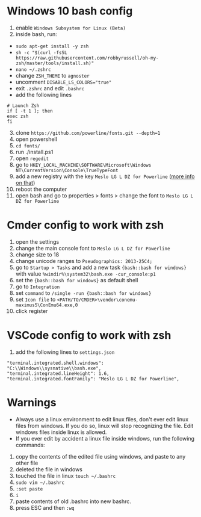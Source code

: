 # Windows 10 bash config

1. enable `Windows Subsystem for Linux (Beta)`
2. inside bash, run:
* `sudo apt-get install -y zsh`
* `sh -c "$(curl -fsSL https://raw.githubusercontent.com/robbyrussell/oh-my-zsh/master/tools/install.sh)"`
* `nano ~/.zshrc`
* change `ZSH_THEME` to `agnoster`
* uncomment `DISABLE_LS_COLORS="true"`
* exit `.zshrc` and edit `.bashrc`
* add the following lines
 ```
 # Launch Zsh
 if [ -t 1 ]; then
 exec zsh
 fi
 ```
3. clone `https://github.com/powerline/fonts.git --depth=1`
4. open powershell
5. `cd fonts/`
6. run ./install.ps1
7. open `regedit`
8. go to `HKEY_LOCAL_MACHINE\SOFTWARE\Microsoft\Windows NT\CurrentVersion\Console\TrueTypeFont`
9. add a new registry with the key `Meslo LG L DZ for Powerline` ([more info on that](https://www.howtogeek.com/howto/windows-vista/stupid-geek-tricks-enable-more-fonts-for-the-windows-command-prompt/))
10. reboot the computer
11. open bash and go to properties > fonts > change the font to `Meslo LG L DZ for Powerline`

# Cmder config to work with zsh
1. open the settings
2. change the main console font to `Meslo LG L DZ for Powerline`
3. change size to 18
4. change unicode ranges to `Pseudographics: 2013-25C4;`
5. go to `Startup > Tasks` and add a new task `{bash::bash for windows}` with value `%windir%\system32\bash.exe -cur_console:p1`
6. set the `{bash::bash for windows}` as default shell
7. go to `Integration`
8. set `command` to `/single -run {bash::bash for windows}`
9. set `Icon file` to `<PATH/TO/CMDER>\vendor\conemu-maximus5\ConEmu64.exe,0`
10. click register

# VSCode config to work with zsh
1. add the following lines to `settings.json`
```
"terminal.integrated.shell.windows": "C:\\Windows\\sysnative\\bash.exe",
"terminal.integrated.lineHeight": 1.6,
"terminal.integrated.fontFamily": "Meslo LG L DZ for Powerline",  
```

# Warnings
* Always use a linux environment to edit linux files, don't ever edit linux files from windows. If you do so, linux will stop recognizing the file. Edit windows files inside linux is allowed.
* If you ever edit by accident a linux file inside windows, run the following commands:
1. copy the contents of the edited file using windows, and paste to any other file
2. deleted the file in windows
3. touched the file in linux `touch ~/.bashrc`
4. `sudo vim ~/.bashrc`
5. `:set paste`
6. `i`
7. paste contents of old .bashrc into new bashrc.
8. press ESC and then `:wq`
